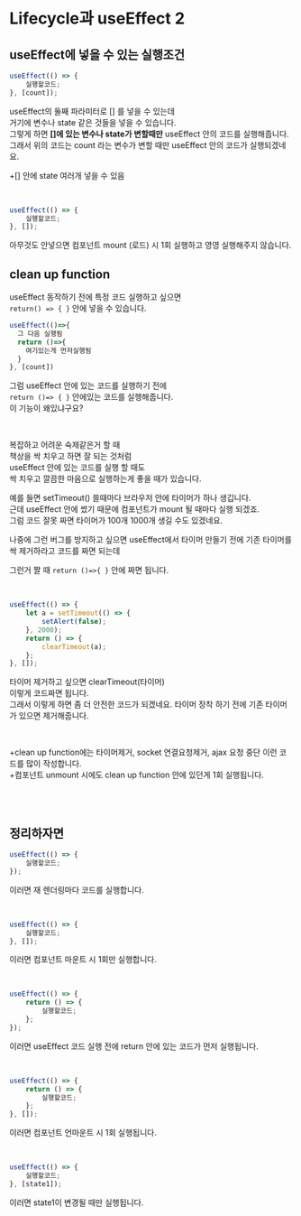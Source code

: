# Lifecycle과 useEffect 2

## useEffect에 넣을 수 있는 실행조건

```js
useEffect(() => {
    실행할코드;
}, [count]);
```

useEffect의 둘째 파라미터로 [] 를 넣을 수 있는데 <br>
거기에 변수나 state 같은 것들을 넣을 수 있습니다. <br>
그렇게 하면 **[]에 있는 변수나 state가 변할때만** useEffect 안의 코드를 실행해줍니다. <br>
그래서 위의 코드는 count 라는 변수가 변할 때만 useEffect 안의 코드가 실행되겠네요. <br>

+[] 안에 state 여러개 넣을 수 있음

<br>

```js
useEffect(() => {
    실행할코드;
}, []);
```

아무것도 안넣으면 컴포넌트 mount (로드) 시 1회 실행하고 영영 실행해주지 않습니다. <br>

## clean up function

useEffect 동작하기 전에 특정 코드 실행하고 싶으면 <br>
`return() => { }` 안에 넣을 수 있습니다.

```js
useEffect(()=>{
  그 다음 실행됨
  return ()=>{
    여기있는게 먼저실행됨
  }
}, [count])
```

그럼 useEffect 안에 있는 코드를 실행하기 전에 <br>
`return ()=> { }` 안에있는 코드를 실행해줍니다. <br>
이 기능이 왜있냐구요?

<br>

복잡하고 어려운 숙제같은거 할 때 <br>
책상을 싹 치우고 하면 잘 되는 것처럼 <br>
useEffect 안에 있는 코드를 실행 할 때도 <br>
싹 치우고 깔끔한 마음으로 실행하는게 좋을 때가 있습니다. <br>

예를 들면 setTimeout() 쓸때마다 브라우저 안에 타이머가 하나 생깁니다. <br>
근데 useEffect 안에 썼기 때문에 컴포넌트가 mount 될 때마다 실행 되겠죠. <br>
그럼 코드 잘못 짜면 타이머가 100개 1000개 생길 수도 있겠네요. <br>

나중에 그런 버그를 방지하고 싶으면 useEffect에서 타이머 만들기 전에 기존 타이머를 싹 제거하라고 코드를 짜면 되는데 <br>

그런거 짤 때 `return ()=>{ }` 안에 짜면 됩니다.

<br>

```js
useEffect(() => {
    let a = setTimeout(() => {
        setAlert(false);
    }, 2000);
    return () => {
        clearTimeout(a);
    };
}, []);
```

타이머 제거하고 싶으면 clearTimeout(타이머) <br>
이렇게 코드짜면 됩니다. <br>
그래서 이렇게 하면 좀 더 안전한 코드가 되겠네요. 타이머 장착 하기 전에 기존 타이머가 있으면 제거해줍니다.

<br>

+clean up function에는 타이머제거, socket 연결요청제거, ajax 요청 중단 이런 코드를 많이 작성합니다. <br> +컴포넌트 unmount 시에도 clean up function 안에 있던게 1회 실행됩니다.

<br><br>

## 정리하자면

```js
useEffect(() => {
    실행할코드;
});
```

이러면 재 렌더링마다 코드를 실행합니다.

<br>

```js
useEffect(() => {
    실행할코드;
}, []);
```

이러면 컴포넌트 마운트 시 1회만 실행합니다.

<br>

```js
useEffect(() => {
    return () => {
        실행할코드;
    };
});
```

이러면 useEffect 코드 실행 전에 return 안에 있는 코드가 먼저 실행됩니다.

<br>

```js
useEffect(() => {
    return () => {
        실행할코드;
    };
}, []);
```

이러면 컴포넌트 언마운트 시 1회 실행됩니다.

<br>

```js
useEffect(() => {
    실행할코드;
}, [state1]);
```

이러면 state1이 변경될 때만 실행됩니다.
